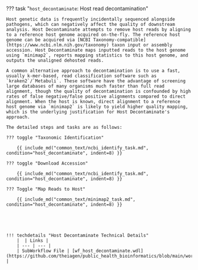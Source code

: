 ??? task "`host_decontaminate`: Host read decontamination"

    Host genetic data is frequently incidentally sequenced alongside pathogens, which can negatively affect the quality of downstream analysis. Host Decontaminate attempts to remove host reads by aligning to a reference host genome acquired on-the-fly. The reference host genome can be acquired via [NCBI Taxonomy-compatible](https://www.ncbi.nlm.nih.gov/taxonomy) taxon input or assembly accession. Host Decontaminate maps inputted reads to the host genome using `minimap2`, reports mapping statistics to this host genome, and outputs the unaligned dehosted reads. 

    A common alternative approach to decontamination is to use a fast, usually k-mer-based, read classification software such as `kraken2`/`Metabuli`. These software have the advantage of screening large databases of many organisms much faster than full read alignment, though the quality of decontamination is confounded by high rates of false negative/false positive alignments compared to direct alignment. When the host is known, direct alignment to a reference host genome via `minimap2` is likely to yield higher quality mapping, which is the underlying justification for Host Decontaminate's approach.

    The detailed steps and tasks are as follows:

    ??? toggle "Taxonomic Identification"

        {{ include_md("common_text/ncbi_identify_task.md", condition="host_decontaminate", indent=8) }}

    ??? toggle "Download Accession"

        {{ include_md("common_text/ncbi_identify_task.md", condition="host_decontaminate", indent=8) }}

    ??? Toggle "Map Reads to Host"

        {{ include_md("common_text/minimap2_task.md", condition="host_decontaminate", indent=8) }}

    



    !!! techdetails "Host Decontaminate Technical Details"
        |  | Links |
        | --- | --- |
        | SubWorkflow File | [wf_host_decontaminate.wdl](https://github.com/theiagen/public_health_bioinformatics/blob/main/workflows/standalone/wf_host_decontaminate.wdl) |